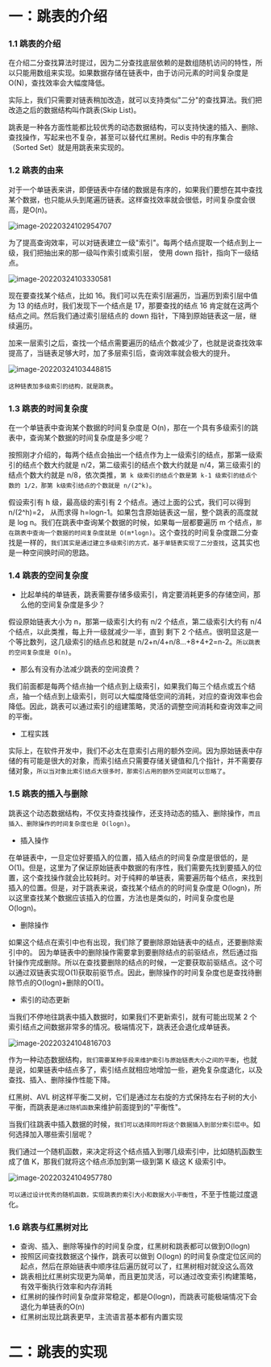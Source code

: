 # 一：跳表的介绍

### 1.1 跳表的介绍

在介绍二分查找算法时提过，因为二分查找底层依赖的是数组随机访问的特性，所以只能用数组来实现。如果数据存储在链表中，由于访问元素的时间复杂度是O(N)，查找效率会大幅度降低。

实际上，我们只需要对链表稍加改造，就可以支持类似"二分"的查找算法。我们把改造之后的数据结构叫作跳表(Skip List)。

跳表是一种各方面性能都比较优秀的动态数据结构，可以支持快速的插入、删除、查找操作，写起来也不复杂，甚至可以替代红黑树。Redis 中的有序集合（Sorted Set）就是用跳表来实现的。

### 1.2 跳表的由来

对于一个单链表来讲，即便链表中存储的数据是有序的，如果我们要想在其中查找某个数据，也只能从头到尾遍历链表。这样查找效率就会很低，时间复杂度会很高，是O(n)。

![image-20220324102954707](http://rocks526.top/lzx/image-20220324102954707.png)

为了提高查询效率，可以对链表建立一级"索引"。每两个结点提取一个结点到上一级，我们把抽出来的那一级叫作索引或索引层， 使用 down 指针，指向下一级结点。

![image-20220324103330581](http://rocks526.top/lzx/image-20220324103330581.png)

现在要查找某个结点，比如 16。我们可以先在索引层遍历，当遍历到索引层中值为 13 的结点时，我们发现下一个结点是 17，那要查找的结点 16 肯定就在这两个结点之间。然后我们通过索引层结点的 down 指针，下降到原始链表这一层，继续遍历。

加来一层索引之后，查找一个结点需要遍历的结点个数减少了，也就是说查找效率提高了，当链表足够大时，加了多层索引后，查询效率就会极大的提升。

![image-20220324103448815](http://rocks526.top/lzx/image-20220324103448815.png)

`这种链表加多级索引的结构，就是跳表`。

### 1.3 跳表的时间复杂度

在一个单链表中查询某个数据的时间复杂度是 O(n)，那在一个具有多级索引的跳表中，查询某个数据的时间复杂度是多少呢？

按照刚才介绍的，每两个结点会抽出一个结点作为上一级索引的结点，那第一级索引的结点个数大约就是 n/2，第二级索引的结点个数大约就是 n/4，第三级索引的结点个数大约就是 n/8，依次类推，`第 k 级索引的结点个数是第 k-1 级索引的结点个数的 1/2，那第 k级索引结点的个数就是 n/(2^k)`。

假设索引有 h 级，最高级的索引有 2 个结点。通过上面的公式，我们可以得到 n/(2^h)=2， 从而求得 h=logn-1。如果包含原始链表这一层，整个跳表的高度就是 log n。我们在跳表中查询某个数据的时候，如果每一层都要遍历 m 个结点，`那在跳表中查询一个数据的时间复杂度就是 O(m*logn)`。这个查找的时间复杂度跟二分查找是一样的，`我们其实是通过建立多级索引的方式，基于单链表实现了二分查找`，这其实也是一种空间换时间的思路。

### 1.4 跳表的空间复杂度

- 比起单纯的单链表，跳表需要存储多级索引，肯定要消耗更多的存储空间，那么他的空间复杂度是多少？

假设原始链表大小为 n，那第一级索引大约有 n/2 个结点，第二级索引大约有 n/4 个结点，以此类推，每上升一级就减少一半，直到 剩下 2 个结点。很明显这是一个等比数列，这几级索引的结点总和就是 n/2+n/4+n/8…+8+4+2=n-2。`所以跳表的空间复杂度是 O(n)`。

- 那么有没有办法减少跳表的空间浪费？

我们前面都是每两个结点抽一个结点到上级索引，如果我们每三个结点或五个结点，抽一个结点到上级索引，则可以大幅度降低空间的消耗，对应的查询效率也会降低。因此，跳表可以通过索引的组建策略，灵活的调整空间消耗和查询效率之间的平衡。

- 工程实践

实际上，在软件开发中，我们不必太在意索引占用的额外空间。因为原始链表中存储的有可能是很大的对象，而索引结点只需要存储关键值和几个指针，并不需要存储对象，`所以当对象比索引结点大很多时，那索引占用的额外空间就可以忽略了`。

### 1.5 跳表的插入与删除

跳表这个动态数据结构，不仅支持查找操作，还支持动态的插入、删除操作，`而且插入、删除操作的时间复杂度也是 O(logn)`。

- 插入操作

在单链表中，一旦定位好要插入的位置，插入结点的时间复杂度是很低的，是O(1)。但是，这里为了保证原始链表中数据的有序性，我们需要先找到要插入的位置，这个查找操作就会比较耗时。对于纯粹的单链表，需要遍历每个结点，来找到插入的位置。但是，对于跳表来说，查找某个结点的的时间复杂度是 O(logn)，所以这里查找某个数据应该插入的位置，方法也是类似的，时间复杂度也是 O(logn)。

- 删除操作

如果这个结点在索引中也有出现，我们除了要删除原始链表中的结点，还要删除索引中的。 因为单链表中的删除操作需要拿到要删除结点的前驱结点，然后通过指针操作完成删除。所以在查找要删除的结点的时候，一定要获取前驱结点。这个可以通过双链表实现O(1)获取前驱节点。因此，删除操作的时间复杂度也是查找待删除节点的O(logn)+删除的O(1)。

- 索引的动态更新

当我们不停地往跳表中插入数据时，如果我们不更新索引，就有可能出现某 2 个索引结点之间数据非常多的情况。极端情况下，跳表还会退化成单链表。

![image-20220324104816703](http://rocks526.top/lzx/image-20220324104816703.png)

作为一种动态数据结构，`我们需要某种手段来维护索引与原始链表大小之间的平衡`，也就是说，如果链表中结点多了，索引结点就相应地增加一些，避免复杂度退化，以及查找、插入、删除操作性能下降。

红黑树、AVL 树这样平衡二叉树，它们是通过左右旋的方式保持左右子树的大小平衡，而跳表是`通过随机函数`来维护前面提到的"平衡性"。

当我们往跳表中插入数据的时候，`我们可以选择同时将这个数据插入到部分索引层中`。如何选择加入哪些索引层呢？

我们通过一个随机函数，来决定将这个结点插入到哪几级索引中，比如随机函数生成了值 K，那我们就将这个结点添加到第一级到第 K 级这 K 级索引中。

![image-20220324104957780](http://rocks526.top/lzx/image-20220324104957780.png)

`可以通过设计优秀的随机函数，实现跳表的索引大小和数据大小平衡性`，不至于性能过度退化。

### 1.6 跳表与红黑树对比

- 查询、插入、删除等操作的时间复杂度，红黑树和跳表都可以做到O(logn)
- 按照区间查找数据这个操作，跳表可以做到 O(logn) 的时间复杂度定位区间的起点，然后在原始链表中顺序往后遍历就可以了，红黑树相对就没这么高效
- 跳表相比红黑树实现更为简单，而且更加灵活，可以通过改变索引构建策略，有效平衡执行效率和内存消耗
- 红黑树的操作时间复杂度非常稳定，都是O(logn)，而跳表可能极端情况下会退化为单链表的O(n)
- 红黑树出现比跳表更早，主流语言基本都有内置实现

# 二：跳表的实现



